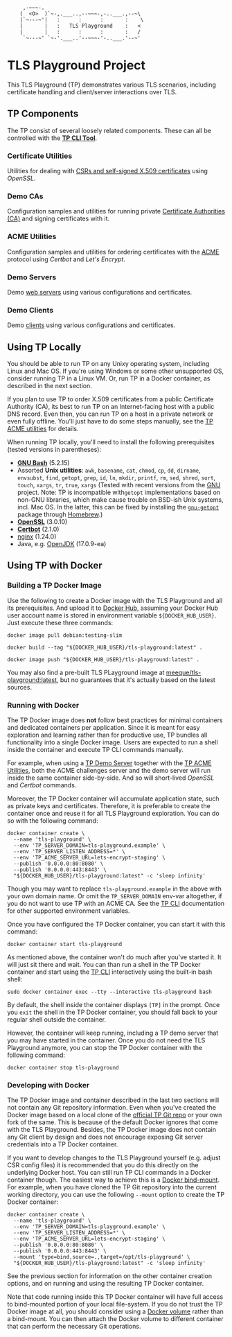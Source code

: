 ```

     ,-~~~-.
    (  <O>  )`~-,.___..,--~~~-,-..___.,--~\
    |`~---~'|   :      :      :       :    \
    |       |   :   TLS Playground    :   <
    |       |   :      :      :       :   /
     `~---~' `~-'.___..'--~~~-'-..___.'--~'

```



# TLS Playground Project

This TLS Playground (TP) demonstrates various TLS scenarios, including certificate handling and client/server interactions over TLS.



## TP Components

The TP consist of several loosely related components.
These can all be controlled with the **[TP CLI Tool](bin/README.md)**.

### Certificate Utilities

Utilities for dealing with [CSRs and self-signed X.509 certificates](cert/README.md) using *OpenSSL*.

### Demo CAs

Configuration samples and utilities for running private [Certificate Authorities (CA)](ca/README.md) and signing certificates with it.

### ACME Utilities

Configuration samples and utilities for ordering certificates with the [ACME](acme/README.md) protocol using *Certbot* and *Let's Encrypt*.

### Demo Servers

Demo [web servers](server/README.md) using various configurations and certificates.

### Demo Clients

Demo [clients](client/README.md) using various configurations and certificates.



## Using TP Locally

You should be able to run TP on any Unixy operating system, including Linux and Mac OS.
If you're using Windows or some other unsupported OS, consider running TP in a Linux VM.
Or, run TP in a Docker container, as described in the next section.

If you plan to use TP to order X.509 certificates from a public Certificate Authority (CA), its best to run TP on an Internet-facing host with a public DNS record.
Even then, you can run TP on a host in a private network or even fully offline.
You'll just have to do some steps manually, see the [TP ACME utilities](acme/README.md) for details.

When running TP locally, you'll need to install the following prerequisites (tested versions in parentheses):

* **[GNU Bash](https://www.gnu.org/software/bash/)** (5.2.15)
* Assorted **Unix utilities**:
  `awk`, `basename`, `cat`, `chmod`, `cp`, `dd`, `dirname`, `envsubst`, `find`, `getopt`, `grep`, `id`, `ln`, `mkdir`, `printf`, `rm`, `sed`, `shred`, `sort`, `touch`, `xargs`, `tr`, `true`, `xargs`
  (Tested with recent versions from the [GNU](https://www.gnu.org/software/software.html) project.
  Note: TP is incompatible with`getopt` implementations based on non-GNU libraries, which make cause trouble on BSD-ish Unix systems, incl. Mac OS. In the latter, this can be fixed by installing the [`gnu-getopt`](https://formulae.brew.sh/formula/gnu-getopt) package through [Homebrew](https://brew.sh/).)
* **[OpenSSL](https://www.openssl.org/)** (3.0.10)
* **[Certbot](https://certbot.eff.org/)** (2.1.0)
* [nginx](https://nginx.org/) (1.24.0)
* Java, e.g. [OpenJDK](https://openjdk.org/) (17.0.9-ea)



## Using TP with Docker

### Building a TP Docker Image

Use the following to create a Docker image with the TLS Playground and all its prerequisites.
And upload it to [Docker Hub](https://hub.docker.com/), assuming your Docker Hub user account name is stored in environment variable `${DOCKER_HUB_USER}`.
Just execute these three commands:

```
docker image pull debian:testing-slim
```
```
docker build --tag "${DOCKER_HUB_USER}/tls-playground:latest" .
```
```
docker image push "${DOCKER_HUB_USER}/tls-playground:latest" .
```

You may also find a pre-built TLS PLayground image at [meeque/tls-playground:latest](https://hub.docker.com/r/meeque/tls-playground), but no guarantees that it's actually based on the latest sources.

### Running with Docker

The TP Docker image does **not** follow best practices for minimal containers and dedicated containers per application.
Since it is meant for easy exploration and learning rather than for productive use, TP bundles all functionality into a single Docker image.
Users are expected to run a shell inside the container and execute TP CLI commands manually.

For example, when using a [TP Demo Server](server/README.md) together with the [TP ACME Utilities](acme/README.md), both the ACME challenges server and the demo server will run inside the same container side-by-side.
And so will short-lived *OpenSSL* and *Certbot* commands.

Moreover, the TP Docker container will accumulate application state, such as private keys and certificates.
Therefore, it is preferable to create the container once and reuse it for all TLS Playground exploration.
You can do so with the following command:

```
docker container create \
  --name 'tls-playground' \
  --env 'TP_SERVER_DOMAIN=tls-playground.example' \
  --env 'TP_SERVER_LISTEN_ADDRESS=*' \
  --env 'TP_ACME_SERVER_URL=lets-encrypt-staging' \
  --publish '0.0.0.0:80:8080' \
  --publish '0.0.0.0:443:8443' \
  "${DOCKER_HUB_USER}/tls-playground:latest" -c 'sleep infinity'
```

Though you may want to replace `tls-playground.example` in the above with your own domain name.
Or omit the `TP_SERVER_DOMAIN` env-var altogether, if you do not want to use TP with an ACME CA.
See the [TP CLI](bin/README.md) documentation for other supported environment variables.

Once you have configured the TP Docker container, you can start it with this command:

```
docker container start tls-playground
```

As mentioned above, the container won't do much after you've started it.
It will just sit there and wait.
You can than run a shell in the TP Docker container and start using the [TP CLI](bin/README.md) interactively using the built-in bash shell:

```
sudo docker container exec --tty --interactive tls-playground bash
```

By default, the shell inside the container displays `[TP]` in the prompt.
Once you `exit` the shell in the TP Docker container, you should fall back to your regular shell outside the container.

However, the container will keep running, including a TP demo server that you may have started in the container.
Once you do not need the TLS Playground anymore, you can stop the TP Docker container with the following command:

```
docker container stop tls-playground
```

### Developing with Docker

The TP Docker image and container described in the last two sections will not contain any Git repository information.
Even when you've created the Docker image based on a local clone of the [official TP Git repo](https://github.com/meeque/tls-playground/) or your own fork of the same.
This is because of the default Docker ignores that come with the TLS Playground.
Besides, the TP Docker image does not contain any Git client by design and does not encourage exposing Git server credentials into a TP Docker container.

If you want to develop changes to the TLS Playground yourself (e.g. adjust CSR config files) it is recommended that you do this directly on the underlying Docker host.
You can still run TP CLI commands in a Docker container though.
The easiest way to achieve this is a [Docker bind-mount](https://docs.docker.com/storage/bind-mounts/).
For example, when you have cloned the TP Git repository into the current working directory, you can use the following `--mount` option to create the TP Docker container:

```
docker container create \
  --name 'tls-playground' \
  --env 'TP_SERVER_DOMAIN=tls-playground.example' \
  --env 'TP_SERVER_LISTEN_ADDRESS=*' \
  --env 'TP_ACME_SERVER_URL=lets-encrypt-staging' \
  --publish '0.0.0.0:80:8080' \
  --publish '0.0.0.0:443:8443' \
  --mount 'type=bind,source=.,target=/opt/tls-playground' \
  "${DOCKER_HUB_USER}/tls-playground:latest" -c 'sleep infinity'
```

See the previous section for information on the other container creation options, and on running and using the resulting TP Docker container.

Note that code running inside this TP Docker container will have full access to bind-mounted portion of your local file-system.
If you do not trust the TP Docker image at all, you should consider using a [Docker volume](https://docs.docker.com/storage/volumes/) rather than a bind-mount.
You can then attach the Docker volume to different container that can perform the necessary Git operations.
